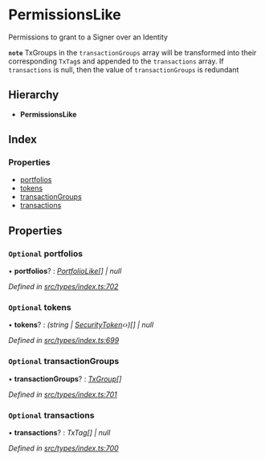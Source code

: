 # PermissionsLike

Permissions to grant to a Signer over an Identity

**`note`** TxGroups in the `transactionGroups` array will be transformed into their corresponding `TxTag`s and appended to the `transactions` array. If `transactions` is null, then the value of `transactionGroups` is redundant

## Hierarchy

* **PermissionsLike**

## Index

### Properties

* [portfolios](permissionslike.md#optional-portfolios)
* [tokens](permissionslike.md#optional-tokens)
* [transactionGroups](permissionslike.md#optional-transactiongroups)
* [transactions](permissionslike.md#optional-transactions)

## Properties

### `Optional` portfolios

• **portfolios**? : [_PortfolioLike_](../globals.md#portfoliolike)_\[\] \| null_

_Defined in_ [_src/types/index.ts:702_](https://github.com/PolymathNetwork/polymesh-sdk/blob/a0872cf4/src/types/index.ts#L702)

### `Optional` tokens

• **tokens**? : _\(string \|_ [_SecurityToken_](../classes/securitytoken.md)_‹›\)\[\] \| null_

_Defined in_ [_src/types/index.ts:699_](https://github.com/PolymathNetwork/polymesh-sdk/blob/a0872cf4/src/types/index.ts#L699)

### `Optional` transactionGroups

• **transactionGroups**? : [_TxGroup_](../enums/txgroup.md)_\[\]_

_Defined in_ [_src/types/index.ts:701_](https://github.com/PolymathNetwork/polymesh-sdk/blob/a0872cf4/src/types/index.ts#L701)

### `Optional` transactions

• **transactions**? : _TxTag\[\] \| null_

_Defined in_ [_src/types/index.ts:700_](https://github.com/PolymathNetwork/polymesh-sdk/blob/a0872cf4/src/types/index.ts#L700)

